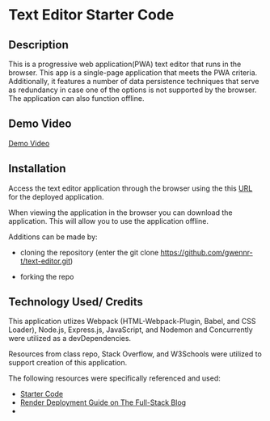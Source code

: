 # Text Editor Starter Code

## Description
This is a progressive web application(PWA) text editor that runs in the browser. This app is a single-page application that meets the PWA criteria. Additionally, it features a number of data persistence techniques that serve as redundancy in case one of the options is not supported by the browser. The application can also function offline. 

## Demo Video
[Demo Video]()

## Installation
Access the text editor application through the browser using the this [URL]() for the deployed application. 

When viewing the application in the browser you can download the application. This will allow you to use the application offline.

Additions can be made by:
- cloning the repository (enter the git clone https://github.com/gwennr-t/text-editor.git)

- forking the repo

## Technology Used/ Credits
 This application utlizes Webpack (HTML-Webpack-Plugin, Babel, and CSS Loader), Node.js, Express.js, JavaScript, and Nodemon and Concurrently were utilized as a devDependencies.
 
 Resources from class repo, Stack Overflow, and W3Schools were utilized to support creation of this application.

The following resources were specifically referenced and used:
- [Starter Code](https://github.com/coding-boot-camp/cautious-meme)
- [Render Deployment Guide on The Full-Stack Blog](https://coding-boot-camp.github.io/full-stack/render/render-deployment-guide)
- []()
